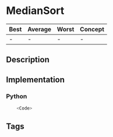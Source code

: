 # MedianSort

| Best | Average | Worst | Concept |
| ---- | ------- | ----- | ------- |
| -    | -       | -     | -       |

## Description

## Implementation

### Python

```Python
    <Code>
```

## Tags
